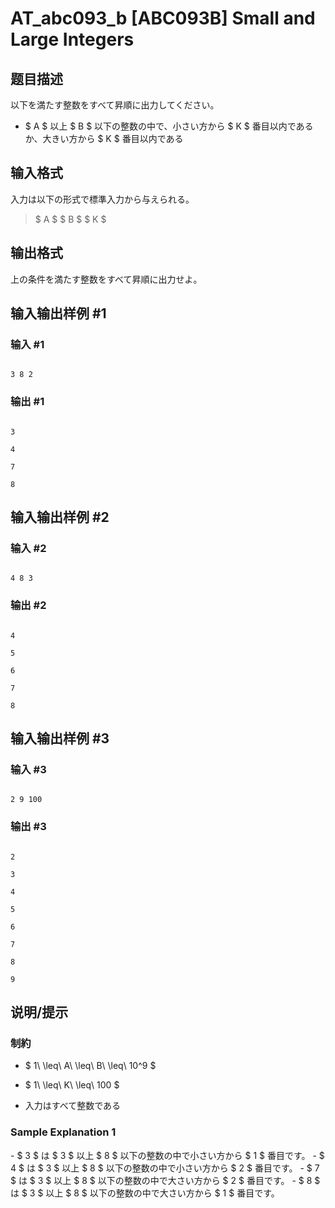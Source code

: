 # AT_abc093_b [ABC093B] Small and Large Integers

## 题目描述

[problemUrl]: https://atcoder.jp/contests/abc093/tasks/abc093_b

以下を満たす整数をすべて昇順に出力してください。

- $ A $ 以上 $ B $ 以下の整数の中で、小さい方から $ K $ 番目以内であるか、大きい方から $ K $ 番目以内である

## 输入格式

入力は以下の形式で標準入力から与えられる。

> $ A $ $ B $ $ K $

## 输出格式

上の条件を満たす整数をすべて昇順に出力せよ。

## 输入输出样例 #1

### 输入 #1

```
3 8 2
```

### 输出 #1

```
3
4
7
8
```

## 输入输出样例 #2

### 输入 #2

```
4 8 3
```

### 输出 #2

```
4
5
6
7
8
```

## 输入输出样例 #3

### 输入 #3

```
2 9 100
```

### 输出 #3

```
2
3
4
5
6
7
8
9
```

## 说明/提示

### 制約

- $ 1\ \leq\ A\ \leq\ B\ \leq\ 10^9 $
- $ 1\ \leq\ K\ \leq\ 100 $
- 入力はすべて整数である

### Sample Explanation 1

\- $ 3 $ は $ 3 $ 以上 $ 8 $ 以下の整数の中で小さい方から $ 1 $ 番目です。 - $ 4 $ は $ 3 $ 以上 $ 8 $ 以下の整数の中で小さい方から $ 2 $ 番目です。 - $ 7 $ は $ 3 $ 以上 $ 8 $ 以下の整数の中で大さい方から $ 2 $ 番目です。 - $ 8 $ は $ 3 $ 以上 $ 8 $ 以下の整数の中で大さい方から $ 1 $ 番目です。